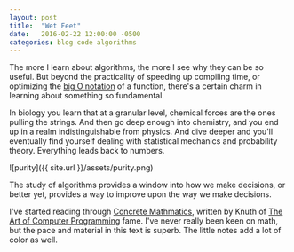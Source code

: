 ```yaml
---
layout: post
title:  "Wet Feet"
date:   2016-02-22 12:00:00 -0500
categories: blog code algorithms
---
```

The more I learn about algorithms, the more I see why they can be so useful. But beyond the practicality of speeding up compiling time, or optimizing the [big O notation] of a function, there's a certain charm in learning about something so fundamental.

In biology you learn that at a granular level, chemical forces are the ones pulling the strings. And then go deep enough into chemistry, and you end up in a realm indistinguishable from physics. And dive deeper and you'll eventually find yourself dealing with statistical mechanics and probability theory. Everything leads back to numbers.

![purity]({{ site.url }}/assets/purity.png)

The study of algorithms provides a window into how we make decisions, or better yet, provides a way to improve upon the way we make decisions.

I've started reading through [Concrete Mathmatics], written by Knuth of [The Art of Computer Programming] fame. I've never really been keen on math, but the pace and material in this text is superb. The little notes add a lot of color as well.


[Concrete Mathmatics]: https://en.wikipedia.org/wiki/Concrete_Mathematics
[big O notation]: https://en.wikipedia.org/wiki/Big_O_notation
[The Art of Computer Programming]: https://en.wikipedia.org/wiki/The_Art_of_Computer_Programming